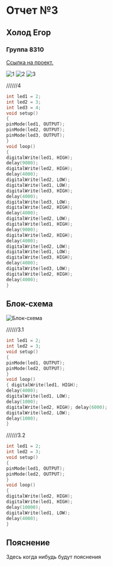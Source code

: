 # Отчет №3
## Холод Егор 
### Группа 8310


[Ссылка на проект.](https://www.tinkercad.com/things/2h2PYAX99Xw-mighty-vihelmo/editel?sharecode=JL_i5blaRzfTj0_JZVbL4Gr7MOY9x_tiIVRUqERQISQ)

![1](https://user-images.githubusercontent.com/106704479/193897719-4c1dd533-2833-404c-ac8b-276448080759.jpg)
![2](https://user-images.githubusercontent.com/106704479/193897715-20efb36d-0d07-4f91-b536-fea0845b13d4.jpg)
![3](https://user-images.githubusercontent.com/106704479/193897710-2f79733f-9d65-4a3a-96aa-1c1a571e4f14.jpg)

//////4 
```C++
int led1 = 2;
int led2 = 3;
int led3 = 4;
void setup()
{ 
pinMode(led1, OUTPUT); 
pinMode(led2, OUTPUT);
pinMode(led3, OUTPUT);
} 
void loop()
{ 
digitalWrite(led1, HIGH);
delay(9000);
digitalWrite(led2, HIGH);
delay(4000);
digitalWrite(led2, LOW);
digitalWrite(led1, LOW);
digitalWrite(led3, HIGH);
delay(4000);
digitalWrite(led3, LOW);
digitalWrite(led2, HIGH);
delay(4000);
digitalWrite(led2, LOW);
digitalWrite(led1, HIGH);
delay(9000);
digitalWrite(led2, HIGH);
delay(4000);
digitalWrite(led2, LOW);
digitalWrite(led1, LOW);
digitalWrite(led3, HIGH);
delay(4000);
digitalWrite(led3, LOW);
digitalWrite(led2, HIGH);
delay(4000);
}
```

## Блок-схема
![Блок-схема](https://user-images.githubusercontent.com/106704479/193904410-5128c473-a973-4296-91e4-38c3df1f48a7.jpg)

//////3.1 
```C++
int led1 = 2; 
int led2 = 3; 
void setup()
{ 
pinMode(led1, OUTPUT);
pinMode(led2, OUTPUT);
} 
void loop()
{ digitalWrite(led1, HIGH);
delay(4000);
digitalWrite(led1, LOW);
delay(1000); 
digitalWrite(led2, HIGH); delay(6000);
digitalWrite(led2, LOW);
delay(1000);
} 
```

//////3.2 
```C++
int led1 = 2;
int led2 = 3;
void setup() 
{ 
pinMode(led1, OUTPUT);
pinMode(led2, OUTPUT);
} 
void loop() 
{ 
digitalWrite(led2, HIGH);
digitalWrite(led1, HIGH);
delay(10000);
digitalWrite(led1, LOW);
delay(4000); 
}
```

## Пояснение
Здесь когда нибудь будут пояснения



